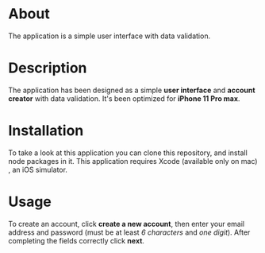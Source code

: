 # About

The application is a simple user interface with data validation.

# Description

The application has been designed as a simple **user interface** and **account creator** with data validation. It's been optimized for **iPhone 11 Pro max**.


# Installation

To take a look at this application you can clone this repository, and install node packages in it. This application requires Xcode (available only on mac) , an iOS simulator.

# Usage

To create an account, click **create a new account**, then enter your email address and password (must be at least *6 characters* and *one digit*). After completing the fields correctly click **next**.